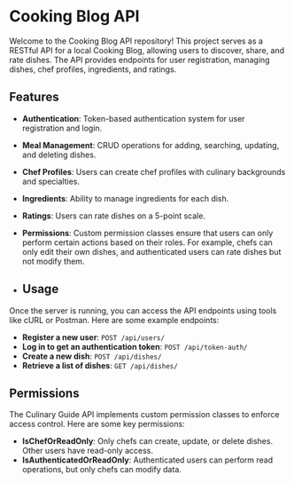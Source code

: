 # Cooking Blog API

Welcome to the Cooking Blog API repository! This project serves as a RESTful API for a local Cooking Blog, 
allowing users to discover, share, and rate dishes. The API provides endpoints for user registration, 
managing dishes, chef profiles, ingredients, and ratings.

## Features

- **Authentication**: Token-based authentication system for user registration and login.
- **Meal Management**: CRUD operations for adding, searching, updating, and deleting dishes.
- **Chef Profiles**: Users can create chef profiles with culinary backgrounds and specialties.
- **Ingredients**: Ability to manage ingredients for each dish.
- **Ratings**: Users can rate dishes on a 5-point scale.
- **Permissions**: Custom permission classes ensure that users can only perform certain actions based on their roles. For example, chefs can only edit their own dishes, and authenticated users can rate dishes but not modify them.

- ## Usage

Once the server is running, you can access the API endpoints using tools like cURL or Postman. Here are some example endpoints:

- **Register a new user**: `POST /api/users/`
- **Log in to get an authentication token**: `POST /api/token-auth/`
- **Create a new dish**: `POST /api/dishes/`
- **Retrieve a list of dishes**: `GET /api/dishes/`

## Permissions

The Culinary Guide API implements custom permission classes to enforce access control. Here are some key permissions:

- **IsChefOrReadOnly**: Only chefs can create, update, or delete dishes. Other users have read-only access.
- **IsAuthenticatedOrReadOnly**: Authenticated users can perform read operations, but only chefs can modify data.
